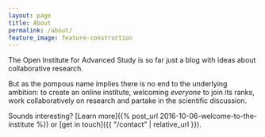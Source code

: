 ```yaml
---
layout: page
title: About
permalink: /about/
feature_image: feature-construction
---
```


The Open Institute for Advanced Study is so far just a blog with ideas about collaborative research.

But as the pompous name implies there is no end to the underlying ambition: to create an online
institute, welcoming *everyone* to join its ranks, work collaboratively on research and partake in
the scientific discussion.

Sounds interesting? [Learn more]({% post_url 2016-10-06-welcome-to-the-institute %}) or
[get in touch]({{ "/contact" | relative_url }}).
